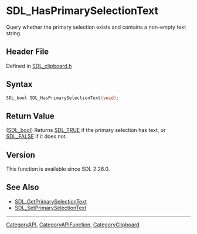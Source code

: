 # SDL_HasPrimarySelectionText

Query whether the primary selection exists and contains a non-empty text string.

## Header File

Defined in [SDL_clipboard.h](https://github.com/libsdl-org/SDL/blob/SDL2/include/SDL_clipboard.h)

## Syntax

```c
SDL_bool SDL_HasPrimarySelectionText(void);
```

## Return Value

([SDL_bool](SDL_bool)) Returns [SDL_TRUE](SDL_TRUE) if the primary
selection has text, or [SDL_FALSE](SDL_FALSE) if it does not.

## Version

This function is available since SDL 2.26.0.

## See Also

- [SDL_GetPrimarySelectionText](SDL_GetPrimarySelectionText)
- [SDL_SetPrimarySelectionText](SDL_SetPrimarySelectionText)






----
[CategoryAPI](CategoryAPI), [CategoryAPIFunction](CategoryAPIFunction), [CategoryClipboard](CategoryClipboard)

